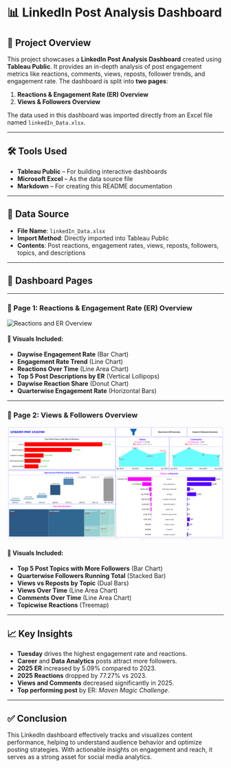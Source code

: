 # 📊 LinkedIn Post Analysis Dashboard

## 📌 Project Overview

This project showcases a **LinkedIn Post Analysis Dashboard** created using **Tableau Public**. It provides an in-depth analysis of post engagement metrics like reactions, comments, views, reposts, follower trends, and engagement rate. The dashboard is split into **two pages**:

1. **Reactions & Engagement Rate (ER) Overview**
2. **Views & Followers Overview**

The data used in this dashboard was imported directly from an Excel file named `linkedIn_Data.xlsx`.

---

## 🛠️ Tools Used

- **Tableau Public** – For building interactive dashboards
- **Microsoft Excel** – As the data source file
- **Markdown** – For creating this README documentation

---

## 📂 Data Source

- **File Name**: `linkedIn_Data.xlsx`
- **Import Method**: Directly imported into Tableau Public
- **Contents**: Post reactions, engagement rates, views, reposts, followers, topics, and descriptions

---

## 📄 Dashboard Pages

---

### 📍 Page 1: Reactions & Engagement Rate (ER) Overview

![Reactions and ER Overview](./17ced408-eda6-4614-aa8b-105cae2c3283.png)

#### 🔎 Visuals Included:

- **Daywise Engagement Rate** (Bar Chart)
- **Engagement Rate Trend** (Line Chart)
- **Reactions Over Time** (Line Area Chart)
- **Top 5 Post Descriptions by ER** (Vertical Lollipops)
- **Daywise Reaction Share** (Donut Chart)
- **Quarterwise Engagement Rate** (Horizontal Bars)

---

### 📍 Page 2: Views & Followers Overview

![Views and Followers Overview](./Screenshot%202025-05-29%20181917.png)

#### 🔎 Visuals Included:

- **Top 5 Post Topics with More Followers** (Bar Chart)
- **Quarterwise Followers Running Total** (Stacked Bar)
- **Views vs Reposts by Topic** (Dual Bars)
- **Views Over Time** (Line Area Chart)
- **Comments Over Time** (Line Area Chart)
- **Topicwise Reactions** (Treemap)

---

## 📈 Key Insights

- **Tuesday** drives the highest engagement rate and reactions.
- **Career** and **Data Analytics** posts attract more followers.
- **2025 ER** increased by 5.09% compared to 2023.
- **2025 Reactions** dropped by 77.27% vs 2023.
- **Views and Comments** decreased significantly in 2025.
- **Top performing post** by ER: *Maven Magic Challenge*.

---

## ✅ Conclusion

This LinkedIn dashboard effectively tracks and visualizes content performance, helping to understand audience behavior and optimize posting strategies. With actionable insights on engagement and reach, it serves as a strong asset for social media analytics.
